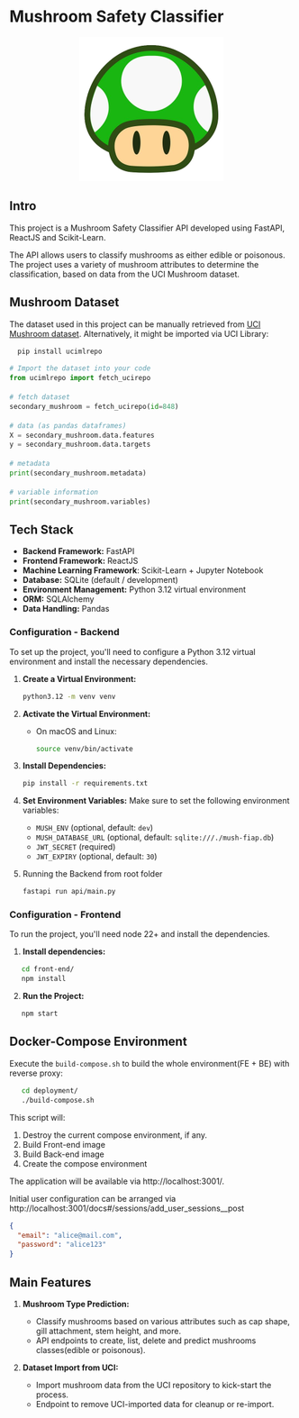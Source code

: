 # Mushroom Safety Classifier

<div align="center">
  <img src="img/1up.png" alt="Mushroom Classifier">
</div>

## Intro

This project is a Mushroom Safety Classifier API developed using FastAPI, ReactJS and Scikit-Learn.

The API allows users to classify mushrooms as either edible or poisonous. The project uses a variety of mushroom attributes to determine the classification, based on data from the UCI Mushroom dataset.


## Mushroom Dataset
The dataset used in this project can be manually retrieved from [UCI Mushroom dataset](https://archive.ics.uci.edu/dataset/848/secondary+mushroom+dataset). Alternatively, it might be imported via UCI Library:

```bash
  pip install ucimlrepo
```

```python
# Import the dataset into your code 
from ucimlrepo import fetch_ucirepo 
  
# fetch dataset 
secondary_mushroom = fetch_ucirepo(id=848) 
  
# data (as pandas dataframes) 
X = secondary_mushroom.data.features 
y = secondary_mushroom.data.targets 
  
# metadata 
print(secondary_mushroom.metadata) 
  
# variable information 
print(secondary_mushroom.variables)
```

## Tech Stack

- **Backend Framework:** FastAPI
- **Frontend Framework:** ReactJS
- **Machine Learning Framework**: Scikit-Learn + Jupyter Notebook
- **Database:** SQLite (default / development)
- **Environment Management:** Python 3.12 virtual environment
- **ORM:** SQLAlchemy
- **Data Handling:** Pandas

### Configuration - Backend

To set up the project, you'll need to configure a Python 3.12 virtual environment and install the necessary dependencies.

1. **Create a Virtual Environment:**
   ```bash
   python3.12 -m venv venv
   ```

2. **Activate the Virtual Environment:**
   - On macOS and Linux:
     ```bash
     source venv/bin/activate
     ```

3. **Install Dependencies:**
   ```bash
   pip install -r requirements.txt
   ```

4. **Set Environment Variables:**
   Make sure to set the following environment variables:
   - `MUSH_ENV` (optional, default: `dev`)
   - `MUSH_DATABASE_URL` (optional, default: `sqlite:///./mush-fiap.db`)
   - `JWT_SECRET` (required)
   - `JWT_EXPIRY` (optional, default: `30`)

5. Running the Backend from root folder
   ```bash
   fastapi run api/main.py
   ```     
   
### Configuration - Frontend

To run the project, you'll need node 22+ and install the dependencies.

1. **Install dependencies:**
```bash
   cd front-end/
   npm install
```

2. **Run the Project:**
```bash
   npm start
```

## Docker-Compose Environment

Execute the `build-compose.sh` to build the whole environment(FE + BE) with reverse proxy:

```bash
   cd deployment/
   ./build-compose.sh
```

This script will:
1. Destroy the current compose environment, if any.
2. Build Front-end image
3. Build Back-end image
4. Create the compose environment

The application will be available via http://localhost:3001/.

Initial user configuration can be arranged via http://localhost:3001/docs#/sessions/add_user_sessions__post
```json
{
  "email": "alice@mail.com",
  "password": "alice123"
}
```

## Main Features

1. **Mushroom Type Prediction:**
   - Classify mushrooms based on various attributes such as cap shape, gill attachment, stem height, and more.
   - API endpoints to create, list, delete and predict mushrooms classes(edible or poisonous).

2. **Dataset Import from UCI:**
   - Import mushroom data from the UCI repository to kick-start the process.
   - Endpoint to remove UCI-imported data for cleanup or re-import.


